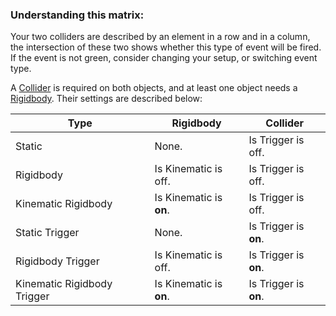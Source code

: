 ### Understanding this matrix:
Your two colliders are described by an element in a row and in a column, the intersection of these two shows whether this type of event will be fired.  
If the event is not green, consider changing your setup, or switching event type.

A [Collider](https://docs.unity3d.com/Manual/collision-section.html) is required on both objects, and at least one object needs a [Rigidbody](https://docs.unity3d.com/Manual/class-Rigidbody.html). Their settings are described below:


| Type                        | Rigidbody               | Collider              |
|-----------------------------|-------------------------|-----------------------|
| Static                      | None.                   | Is Trigger is off.    |
| Rigidbody                   | Is Kinematic is off.    | Is Trigger is off.    |
| Kinematic Rigidbody         | Is Kinematic is **on**. | Is Trigger is off.    |
| Static Trigger              | None.                   | Is Trigger is **on**. |
| Rigidbody Trigger           | Is Kinematic is off.    | Is Trigger is **on**. |
| Kinematic Rigidbody Trigger | Is Kinematic is **on**. | Is Trigger is **on**. |